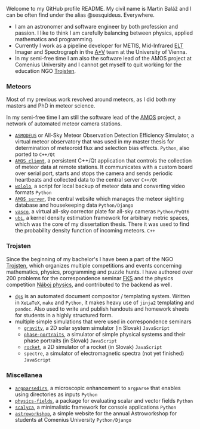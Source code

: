 Welcome to my GitHub profile README. My civil name is Martin Baláž and I can be often find under the alias @sesquideus. Everywhere.

- I am an astronomer and software engineer by both profession and passion.
  I like to think I am carefully balancing between physics, applied mathematics and programming.
- Currently I work as a pipeline developer for METIS, Mid-Infrared [ELT](https://elt.eso.org/)
  Imager and Spectrograph in the [A*V](https://astarvienna.github.io) team at the University of Vienna.
- In my semi-free time I am also the software lead of the AMOS project at Comenius University
  and I cannot get myself to quit working for the education NGO [Trojsten](https://trojsten.sk/).

### Meteors
Most of my previous work revolved around meteors, as I did both my masters and PhD in meteor science.

In my semi-free time I am still the software lead of the [AMOS](https://fmph.uniba.sk/en/microsites/daa/division-of-astronomy-and-astrophysics/research/meteors/amos/) project,
a network of automated meteor camera stations.

- [`ASMODEUS`](https://github.com/sesquideus/asmodeus/) or All-Sky Meteor Observation Detection Efficiency Simulator, a virtual meteor observatory that
  was used in my master thesis for determination of meteoroid flux and selection bias effects. `Python`, also ported to `C++/Qt`
- [`AMOS client`](https://github.com/sesquideus/amos-client/), a persistent C++/Qt application that controls the collection of meteor data at remote stations.
  It communicates with a custom board over serial port, starts and stops the camera and sends periodic heartbeats and collected data to the central server `C++/Qt`
- [`wololo`](https://github.com/sesquideus/wololo/), a script for local backup of meteor data and converting video formats `Python`
- [`AMOS server`](https://github.com/sesquideus/amos-server/), the central website which manages the meteor sighting database and housekeeping data `Python/Django`
- [`vasco`](https://github.com/sesquideus/vasco/), a virtual all-sky corrector plate for all-sky cameras `Python/PyQt6`
- [`ubi`](https://github.com/sesquideus/ubi), a kernel density estimation framework for arbitrary metric spaces,
  which was the core of my dissertation thesis. There it was used to find the probability density function of incoming meteors.  `C++`

### Trojsten
Since the beginning of my bachelor's I have been a part of the NGO [Trojsten](https://trojsten.sk/),
which organizes multiple competitions and events concerning mathematics, physics, programming and puzzle hunts.
I have authored over 200 problems for the correspondence seminar [FKS](https://fks.sk/) and the
physics competition [Náboj physics](https://physics.naboj.org/), and contributed to the backend as well.

- [`dgs`](https://github.com/trojsten/dgs/) is an automated document compositor / templating system.
  Written in `XeLaTeX`, `make` and `Python`, it makes heavy use of `jinja2` templating and `pandoc`.
  Also used to write and publish handouts and homework sheets for students in a highly structured form.
- multiple simple simulations that were used in correspondence seminars
  - [`gravity`](http://alchemilka.fks.sk/~sesquideus/orbita/), a 2D solar system simulator (in Slovak) `JavaScript`
  - [`phase-portraits`](http://alchemilka.fks.sk/~sesquideus/fp/), a simulator of simple physical systems and their phase portraits (in Slovak) `JavaScript`
  - [`rocket`](http://alchemilka.fks.sk/~sesquideus/raketa/), a 2D simulator of a rocket (in Slovak) `JavaScript`
  - `spectre`, a simulator of electromagnetic spectra (not yet finished)  `JavaScript`

### Miscellanea
- [`argparsedirs`](https://github.com/sesquideus/argparsedirs/), a microscopic enhancement to `argparse` that enables using directories as inputs `Python`
- [`physics-fields`](https://github.com/sesquideus/physics-fields/), a package for evaluating scalar and vector fields `Python`
- [`scalyca`](https://github.com/sesquideus/scalyca/), a minimalistic framework for console applications `Python`
- [`astroworkshop`](https://github.com/sesquideus/astroworkshop/), a simple website for the annual Astroworkshop for students at Comenius University `Python/Django`

<!-- I realized that in highly structured, repetitive documents lots of metadata can be kept in the directory structure itself;
that many parts can (and _should_) be highly reusable; and most importantly that there should be a single source of truth.
The same applies to many other documents, such as lecture materials, handouts or homework sheets for students. -->
 
<!---
sesquideus/sesquideus is a ✨ special ✨ repository because its `README.md` (this file) appears on your GitHub profile.
You can click the Preview link to take a look at your changes.
--->
